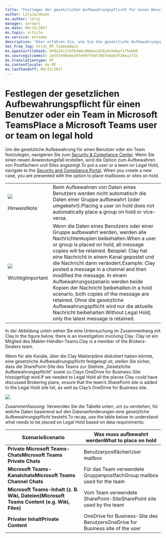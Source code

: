 ```yaml
---
title: "Festlegen der gesetzlichen Aufbewahrungspflicht für einen Benutzer oder ein Team in Microsoft Teams | Microsoft-Support"
author: LolaJacobsen
ms.author: lolaj
manager: serdars
ms.date: 09/25/2017
ms.topic: article
ms.service: msteams
description: "Hier erfahren Sie, wie Sie die gesetzliche Aufbewahrungspflicht für einen Benutzer oder ein Team in Microsoft Teams unter Verwendung des Security & Compliance Center festlegen können und welche Datenanforderungen für eine gesetzliche Aufbewahrung notwendig sind."
Set_Free_Tag: Strat_MT_TeamsAdmin
ms.openlocfilehash: 694a24127dfb366c0b0dac62624cb4baf175eb66
ms.sourcegitcommit: 2e557e90b4e30fe99ff9df3897b8e54f38ea2f2e
ms.translationtype: HT
ms.contentlocale: de-DE
ms.lasthandoff: 09/22/2017
---
```

<a name="place-a-microsoft-teams-user-or-team-on-legal-hold"></a><span data-ttu-id="00c3a-103">Festlegen der gesetzlichen Aufbewahrungspflicht für einen Benutzer oder ein Team in Microsoft Teams</span><span class="sxs-lookup"><span data-stu-id="00c3a-103">Place a Microsoft Teams user or team on legal hold</span></span>
==================================================

<span data-ttu-id="00c3a-p101">Um die gesetzliche Aufbewahrung für einen Benutzer oder ein Team festzulegen, navigieren Sie zum [Security & Compliance Center](https://go.microsoft.com/fwlink/?linkid=854628). Wenn Sie einen neuen Anwendungsfall erstellen, wird die Option zum Aufbewahren von Postfächern und Sites angezeigt.</span><span class="sxs-lookup"><span data-stu-id="00c3a-p101">To put a user or a team on Legal Hold, navigate to the [Security and Compliance Portal](https://go.microsoft.com/fwlink/?linkid=854628). When you create a new case, you are presented with the option to place mailboxes or sites on hold.</span></span>

|||
|---------|---------|
|![](media/Place_a_Microsoft_Teams_user_or_team_on_legal_hold_image1.png)<br></br> <span data-ttu-id="00c3a-106">Hinweis</span><span class="sxs-lookup"><span data-stu-id="00c3a-106">Note</span></span>     |<span data-ttu-id="00c3a-107">Beim Aufbewahren von Daten eines Benutzers werden nicht automatisch die Daten einer Gruppe aufbewahrt (oder umgekehrt).</span><span class="sxs-lookup"><span data-stu-id="00c3a-107">Placing a user on hold does not automatically place a group on hold or vice-versa.</span></span>         |
|![](media/Place_a_Microsoft_Teams_user_or_team_on_legal_hold_image2.png)<br></br> <span data-ttu-id="00c3a-108">Wichtig</span><span class="sxs-lookup"><span data-stu-id="00c3a-108">Important</span></span>     |<span data-ttu-id="00c3a-109">Wenn die Daten eines Benutzers oder einer Gruppe aufbewahrt werden, werden alle Nachrichtenkopien beibehalten.</span><span class="sxs-lookup"><span data-stu-id="00c3a-109">When a user or group is placed on hold, all message copies will be retained.</span></span> <span data-ttu-id="00c3a-110">Beispiel: Clay hat eine Nachricht in einem Kanal gepostet und die Nachricht dann verändert.</span><span class="sxs-lookup"><span data-stu-id="00c3a-110">Example: Clay posted a message in a channel and then modified the message.</span></span> <span data-ttu-id="00c3a-111">In einem Aufbewahrungsszenario werden beide Kopien der Nachricht beibehalten.</span><span class="sxs-lookup"><span data-stu-id="00c3a-111">In a hold scenario, both copies of the message are retained.</span></span> <span data-ttu-id="00c3a-112">Ohne die gesetzliche Aufbewahrungspflicht wird nur die aktuelle Nachricht beibehalten.</span><span class="sxs-lookup"><span data-stu-id="00c3a-112">Without Legal Hold, only the latest message is retained.</span></span>         |

<span data-ttu-id="00c3a-113">In der Abbildung unten sehen Sie eine Untersuchung im Zusammenhang mit Clay.</span><span class="sxs-lookup"><span data-stu-id="00c3a-113">In the figure below, there is an investigation involving Clay.</span></span> <span data-ttu-id="00c3a-114">Clay ist ein Mitglied des Makler-Händler-Teams.</span><span class="sxs-lookup"><span data-stu-id="00c3a-114">Clay is a member of the Brokers-Dealers team.</span></span>

<span data-ttu-id="00c3a-115">Wenn für alle Kanäle, über die Clay Maklerpläne diskutiert haben könnte, eine gesetzliche Aufbewahrungspflicht festgelegt ist, stellen Sie sicher, dass die SharePoint-Site des Teams zur Siteliste „Gesetzliche Aufbewahrungspflicht“ sowie zu Clays OneDrive for Business-Site hinzugefügt wird.</span><span class="sxs-lookup"><span data-stu-id="00c3a-115">If we needed to Legal Hold all the places Clay could have discussed Brokering plans, ensure that the team’s SharePoint site is added to the Legal Hold site list, as well as Clay’s OneDrive for Business site.</span></span>

![](media/Place_a_Microsoft_Teams_user_or_team_on_legal_hold_image3.png)

<span data-ttu-id="00c3a-116">Zusammenfassung: Verwenden Sie die Tabelle unten, um zu verstehen, für welche Daten basierend auf den Datenanforderungen eine gesetzliche Aufbewahrungspflicht besteht.</span><span class="sxs-lookup"><span data-stu-id="00c3a-116">To recap, use the table below to understand what needs to be placed on Legal Hold based on data requirements:</span></span>

|<span data-ttu-id="00c3a-117">Szenario</span><span class="sxs-lookup"><span data-stu-id="00c3a-117">Scenario</span></span>  |<span data-ttu-id="00c3a-118">Was muss aufbewahrt werden</span><span class="sxs-lookup"><span data-stu-id="00c3a-118">What to place on hold</span></span>  |
|---------|---------|
|<span data-ttu-id="00c3a-119">**Private Microsoft Teams-Chats**</span><span class="sxs-lookup"><span data-stu-id="00c3a-119">**Microsoft Teams Private Chats**</span></span>     |<span data-ttu-id="00c3a-120">Benutzerpostfächer</span><span class="sxs-lookup"><span data-stu-id="00c3a-120">User mailbox</span></span>         |
|<span data-ttu-id="00c3a-121">**Microsoft Teams-Kanalchats**</span><span class="sxs-lookup"><span data-stu-id="00c3a-121">**Microsoft Teams Channel Chats**</span></span>    |<span data-ttu-id="00c3a-122">Für das Team verwendete Gruppenpostfach</span><span class="sxs-lookup"><span data-stu-id="00c3a-122">Group mailbox used for the team</span></span>         |
|<span data-ttu-id="00c3a-123">**Microsoft Teams-Inhalt (z. B. Wiki, Dateien)**</span><span class="sxs-lookup"><span data-stu-id="00c3a-123">**Microsoft Teams Content (e.g. Wiki, Files)**</span></span>     |<span data-ttu-id="00c3a-124">Vom Team verwendete SharePoint-Site</span><span class="sxs-lookup"><span data-stu-id="00c3a-124">SharePoint site used by the team</span></span>         |
|<span data-ttu-id="00c3a-125">**Privater Inhalt**</span><span class="sxs-lookup"><span data-stu-id="00c3a-125">**Private Content**</span></span>     |<span data-ttu-id="00c3a-126">OneDrive for Business-Site des Benutzers</span><span class="sxs-lookup"><span data-stu-id="00c3a-126">OneDrive for Business site of the user</span></span>         |
